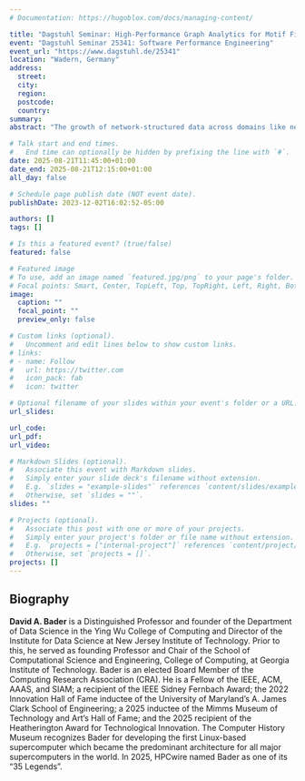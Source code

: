 ```yaml
---
# Documentation: https://hugoblox.com/docs/managing-content/

title: "Dagstuhl Seminar: High-Performance Graph Analytics for Motif Finding in Neuroscience Connectome Graphs and Beyond using Arachne"
event: "Dagstuhl Seminar 25341: Software Performance Engineering"
event_url: "https://www.dagstuhl.de/25341"
location: "Wadern, Germany"
address:
  street:
  city:
  region:
  postcode:
  country:
summary:
abstract: "The growth of network-structured data across domains like neuroscience and cybersecurity demands scalable graph analytics, but complex tasks like subgraph isomorphism remain accessible only to high-performance computing (HPC) specialists. Arachne is an open-source framework that democratizes high-performance graph analytics through a Python interface while abstracting parallelism complexities. It enables advanced graph algorithms to run efficiently from laptops to supercomputers. Arachne has been adopted by Harvard researchers for the MoMo connectome visualization tool, allowing neuroscientists to draw neural motifs that are translated into attributed subgraphs and searched using our novel HiPerMotif algorithm. Key innovations include  HiPerMotif, which achieves up to 66× speedups over parallel approaches.Testing on large-scale datasets including FlyWire and the H01 human brain connectome demonstrates Arachne's performance: completing complex subgraph searches in 38 seconds versus NetworkX's 16,000+ seconds. This unified platform balances high-performance computation with accessibility, enabling researchers to extract insights from billion-scale graphs and advancing pattern matching across data-driven sciences.This research is supported in part by NSF grants CCF-2109988, OAC-2402560, and CCF-2453324."

# Talk start and end times.
#   End time can optionally be hidden by prefixing the line with `#`.
date: 2025-08-21T11:45:00+01:00
date_end: 2025-08-21T12:15:00+01:00
all_day: false

# Schedule page publish date (NOT event date).
publishDate: 2023-12-02T16:02:52-05:00

authors: []
tags: []

# Is this a featured event? (true/false)
featured: false

# Featured image
# To use, add an image named `featured.jpg/png` to your page's folder. 
# Focal points: Smart, Center, TopLeft, Top, TopRight, Left, Right, BottomLeft, Bottom, BottomRight.
image:
  caption: ""
  focal_point: ""
  preview_only: false

# Custom links (optional).
#   Uncomment and edit lines below to show custom links.
# links:
# - name: Follow
#   url: https://twitter.com
#   icon_pack: fab
#   icon: twitter

# Optional filename of your slides within your event's folder or a URL.
url_slides:

url_code:
url_pdf:
url_video:

# Markdown Slides (optional).
#   Associate this event with Markdown slides.
#   Simply enter your slide deck's filename without extension.
#   E.g. `slides = "example-slides"` references `content/slides/example-slides.md`.
#   Otherwise, set `slides = ""`.
slides: ""

# Projects (optional).
#   Associate this post with one or more of your projects.
#   Simply enter your project's folder or file name without extension.
#   E.g. `projects = ["internal-project"]` references `content/project/deep-learning/index.md`.
#   Otherwise, set `projects = []`.
projects: []
---
```


## Biography ##

**David A. Bader** is a Distinguished Professor and founder of the Department of Data Science in the Ying Wu College of Computing and Director of the Institute for Data Science at New Jersey Institute of Technology. Prior to this, he served as founding Professor and Chair of the School of Computational Science and Engineering, College of Computing, at Georgia Institute of Technology. Bader is an elected Board Member of the Computing Research Association (CRA). He is a Fellow of the IEEE, ACM, AAAS, and SIAM; a recipient of the IEEE Sidney Fernbach Award; the 2022 Innovation Hall of Fame inductee of the University of Maryland’s A. James Clark School of Engineering; a 2025 inductee of the Mimms Museum of Technology and Art’s Hall of Fame; and the 2025 recipient of the Heatherington Award for Technological Innovation. The Computer History Museum recognizes Bader for developing the first Linux-based supercomputer which became the predominant architecture for all major supercomputers in the world. In 2025, HPCwire named Bader as one of its “35 Legends”.
